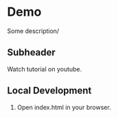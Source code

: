 # Demo

Some description/

## Subheader

Watch tutorial on youtube.

## Local Development

1. Open index.html in your browser.
